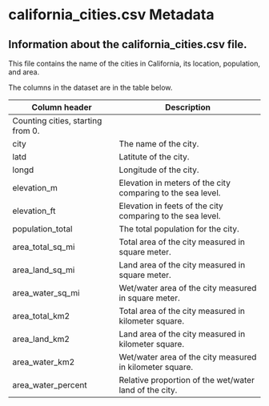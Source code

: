 # california_cities.csv Metadata

## Information about the california_cities.csv file.

This file contains the name of the cities in California, its location, population, and area.

The columns in the dataset are in the table below.

Column header | Description
--------------|------------
  | Counting cities, starting from 0.
city | The name of the city.
latd | Latitute of the city.
longd | Longitude of the city.
elevation_m | Elevation in meters of the city comparing to the sea level.
elevation_ft | Elevation in feets of the city comparing to the sea level.
population_total | The total population for the city.
area_total_sq_mi | Total area of the city measured in square meter.
area_land_sq_mi | Land area of the city measured in square meter.
area_water_sq_mi | Wet/water area of the city measured in square meter.
area_total_km2 | Total area of the city measured in kilometer square.
area_land_km2 | Land area of the city measured in kilometer square.
area_water_km2 | Wet/water area of the city measured in kilometer square.
area_water_percent | Relative proportion of the wet/water land of the city.
                
